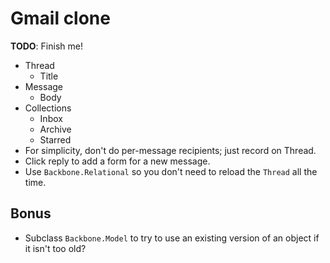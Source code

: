 # Gmail clone

**TODO**: Finish me!

* Thread
    * Title
* Message
    * Body
* Collections
    * Inbox
    * Archive
    * Starred
* For simplicity, don't do per-message recipients; just record on
  Thread.
* Click reply to add a form for a new message.
* Use `Backbone.Relational` so you don't need to reload the `Thread`
  all the time.

## Bonus

* Subclass `Backbone.Model` to try to use an existing version of an
  object if it isn't too old?
